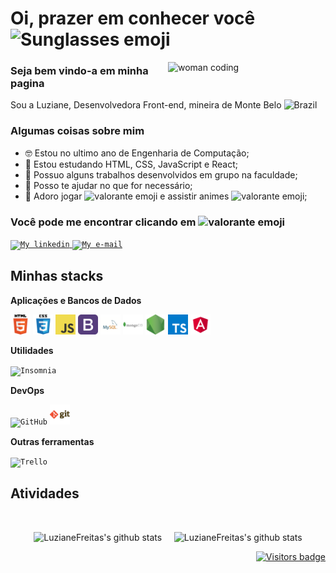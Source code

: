 # Oi, prazer em conhecer você <img width="30" src="https://emojis.slackmojis.com/emojis/images/1531849430/4246/blob-sunglasses.gif?1531849430" alt="Sunglasses emoji" />

<img align="right" width="50%" src="https://media.giphy.com/media/L1R1tvI9svkIWwpVYr/giphy.gif" alt="woman coding" />

### Seja bem vindo-a em minha pagina

<p>
  Sou a Luziane, Desenvolvedora Front-end, mineira de Monte Belo <img width="16" src="https://www.flaticon.com/svg/static/icons/svg/197/197386.svg" alt="Brazil" />
</p>  


### Algumas coisas sobre mim
- 🤓 Estou no ultimo ano de Engenharia de Computação;
- 🌱 Estou estudando HTML, CSS, JavaScript e React;
- 👯 Possuo alguns trabalhos desenvolvidos em grupo na faculdade;
- 🤔 Posso te ajudar no que for necessário;
- 💬 Adoro jogar <img width="20" src="https://emojis.slackmojis.com/emojis/images/1589798377/9104/valorant.png?1589798377" alt="valorante emoji" /> e assistir animes <img width="20" src="https://emojis.slackmojis.com/emojis/images/1571766665/6754/anime.gif?1571766665" alt="valorante emoji" />;

### Você pode me encontrar clicando em <img width="17" src="https://emojis.slackmojis.com/emojis/images/1532135484/4258/click.png?1532135484" alt="valorante emoji" /> 

<a href="https://www.linkedin.com/in/freitasluziane/">
  <code><img alt="My linkedin" width="28" src="https://www.flaticon.com/svg/static/icons/svg/1383/1383262.svg" /></code>
</a>

<a href="mailto:freitas.lu@outlook.com">
  <code><img alt="My e-mail" width="32" src="https://www.flaticon.com/svg/static/icons/svg/324/324123.svg" /></code>
</a>

## Minhas stacks

**Aplicações e Bancos de Dados**

<code><img height="32" src="https://raw.githubusercontent.com/github/explore/80688e429a7d4ef2fca1e82350fe8e3517d3494d/topics/html/html.png" alt="HTML5"/></code>
<code><img height="32" src="https://raw.githubusercontent.com/github/explore/80688e429a7d4ef2fca1e82350fe8e3517d3494d/topics/css/css.png" alt="CSS"/></code>
<code><img height="32" src="https://raw.githubusercontent.com/github/explore/80688e429a7d4ef2fca1e82350fe8e3517d3494d/topics/javascript/javascript.png" alt="Javascript"/></code>
<code><img height="32" src="https://raw.githubusercontent.com/github/explore/80688e429a7d4ef2fca1e82350fe8e3517d3494d/topics/bootstrap/bootstrap.png" alt="Bootstrap"/></code>
<code><img height="32" src="https://raw.githubusercontent.com/github/explore/80688e429a7d4ef2fca1e82350fe8e3517d3494d/topics/mysql/mysql.png" alt="MySQL"/></code>
<code><img height="32" src="https://raw.githubusercontent.com/github/explore/80688e429a7d4ef2fca1e82350fe8e3517d3494d/topics/mongodb/mongodb.png" alt="MongoDB"/></code>
<code><img height="32" src="https://raw.githubusercontent.com/github/explore/80688e429a7d4ef2fca1e82350fe8e3517d3494d/topics/nodejs/nodejs.png" alt="Nodejs"/></code>
<code><img height="32" src="https://raw.githubusercontent.com/github/explore/80688e429a7d4ef2fca1e82350fe8e3517d3494d/topics/typescript/typescript.png" alt="Typescript"/></code>
<code><img height="32" src="https://raw.githubusercontent.com/github/explore/80688e429a7d4ef2fca1e82350fe8e3517d3494d/topics/angular/angular.png" alt="Angular"/></code>

**Utilidades**

<code><img height="32" src="https://dashboard.snapcraft.io/site_media/appmedia/2018/04/twitter-card-icon.png" alt="Insomnia"/></code>

**DevOps**

<code><img height="32" src="https://cdn3.iconfinder.com/data/icons/inficons/512/github.png" alt="GitHub"/></code>
<code><img height="32" src="https://raw.githubusercontent.com/github/explore/80688e429a7d4ef2fca1e82350fe8e3517d3494d/topics/git/git.png" alt="Git"/></code>

**Outras ferramentas**

<code><img height="32" src="https://cdn.iconscout.com/icon/free/png-512/trello-6-569395.png" alt="Trello"/></code>

## Atividades

</br>

<p align="center">
  <img src="https://github-readme-stats.vercel.app/api?username=LuzianeFreitas&show_icons=true&theme=dracula" alt="LuzianeFreitas's github stats" />
  &nbsp &nbsp
  <img src="https://github-readme-stats.vercel.app/api/top-langs/?username=LuzianeFreitas&layout=compact" alt="LuzianeFreitas's github stats" />
</p>




<p align="right">
  <a href="https://badges.pufler.dev">
      <img src="https://badges.pufler.dev/visits/LuzianeFreitas/LuzianeFreitas" alt="Visitors badge" />
   </a>
</p>
